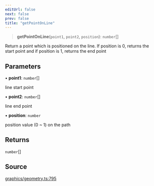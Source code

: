 ```yaml
---
editUrl: false
next: false
prev: false
title: "getPointOnLine"
---
```


> **getPointOnLine**(`point1`, `point2`, `position`): `number`[]

Return a point which is positioned on the line.
If position is 0, returns the start point and if position is 1, returns the end point

## Parameters

• **point1**: `number`[]

line start point

• **point2**: `number`[]

line end point

• **position**: `number`

position value (0 ~ 1) on the path

## Returns

`number`[]

## Source

[graphics/geometry.ts:795](https://github.com/dakhetov/dgmjs/blob/main/packages/core/src/graphics/geometry.ts#L795)
